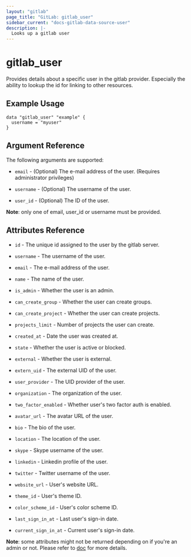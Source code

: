 ```yaml
---
layout: "gitlab"
page_title: "GitLab: gitlab_user"
sidebar_current: "docs-gitlab-data-source-user"
description: |-
  Looks up a gitlab user
---
```


# gitlab\_user

Provides details about a specific user in the gitlab provider. Especially the ability to lookup the id for linking to other resources.

## Example Usage

```hcl
data "gitlab_user" "example" {
  username = "myuser"
}
```

## Argument Reference

The following arguments are supported:

* `email` - (Optional) The e-mail address of the user. (Requires administrator privileges)

* `username` - (Optional) The username of the user.

* `user_id` - (Optional) The ID of the user.

**Note**: only one of email, user_id or username must be provided.

## Attributes Reference

* `id` - The unique id assigned to the user by the gitlab server.

* `username` - The username of the user.

* `email` - The e-mail address of the user.

* `name` - The name of the user.

* `is_admin` - Whether the user is an admin.

* `can_create_group` - Whether the user can create groups.

* `can_create_project` - Whether the user can create projects.

* `projects_limit` - Number of projects the user can create.

* `created_at` - Date the user was created at.

* `state` - Whether the user is active or blocked.

* `external` - Whether the user is external.

* `extern_uid` - The external UID of the user.

* `user_provider` - The UID provider of the user.

* `organization` - The organization of the user.

* `two_factor_enabled` - Whether user's two factor auth is enabled.

* `avatar_url` - The avatar URL of the user.

* `bio` - The bio of the user.

* `location` - The location of the user.

* `skype` - Skype username of the user.

* `linkedin` - Linkedin profile of the user.

* `twitter` - Twitter username of the user.

* `website_url` - User's website URL.

* `theme_id` - User's theme ID.

* `color_scheme_id` - User's color scheme ID.

* `last_sign_in_at` - Last user's sign-in date.

* `current_sign_in_at` - Current user's sign-in date.

**Note**: some attributes might not be returned depending on if you're an admin or not. Please refer to [doc][doc] for more details.

[doc]: https://docs.gitlab.com/ce/api/users.html#single-user